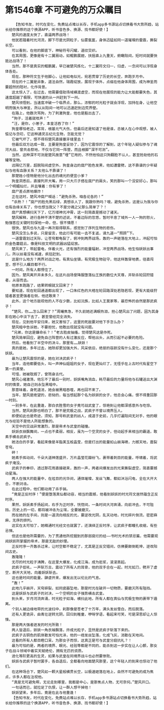 # 第1546章 不可避免的万众瞩目
        【告知书友，时代在变化，免费站点难以长存，手机app多书源站点切换看书大势所趋，站长给你推荐的这个换源APP，听书音色多、换源、找书都好使！】
       楚风的速度太快了，直逼两界战场！
       他犹若踏着时光河流，脚下尽是光阴粒子，仙雾氤氲，身体迅猛如同一道璀璨的雷霆，撕裂长空。
       可以看到，在他的脚底下，神秘符号闪耀，道纹交织。
       在其周围，更像是有十二翼扇动，如鲲鹏展翅，扶摇直上九重天，俯瞰阳间，短时间就要快抵达战场了！
       当然，那不是真实的鲲鹏翼，早已被楚风炼化，十二翼符文归一，归虚，一念间可以浮现身体各处。
       现在，那种符文生于他脚心，让他如电似光，宛若贯穿了历史的长空，奔跑岁月中。
       现在的十二翼是异象，道法自然，瑞霞绽放，展现于体外，点缀在他身体周围，成为神圣而要超然的陪衬，化作背景。
       这太惊人了，在过去，他需要借助场域横渡虚空，而现在他展现的能力让大能都要失色，其速度超越了极限，可快速的从一州赶到下一州。
       楚风领悟到，当速度冲破一个临界点，那么，浓郁的时光粒子就会浮现，加持在身，让他空明而强大与神圣，所以从阳间一地可以迅速赶到边荒界壁。
       在路上，他数次骂狗，为了刺激狗皇，他也是豁出去了。
       “狗子，活着就吱声！”
       “汪，是你，小崽子，本皇活吞了你！”
       狗皇哪怕老迈，耳背，根基元气大伤，但最后还是知道了他是谁，总被人在心中观想，被人惦记与念叨，它这种通灵古纪元生物，怎能无觉？
       它被气坏了，恨不得将楚风直接塞牙缝里去！
       但最后双方达成一致，主要是狗皇妥协了，因为它震惊的了解到，这个年轻人疑似参与了魂河大战，曾共击祭地，不仅与它同一阵营，而且根脚“深不可测”。
       当然，这种深不可测是楚风故意“埋”它用的，不然他怕这只狗翻脸不认人，甚至抢劫他的石罐等宝物。
       远隔亿万里，超脱阳间虚空外，狗皇身边的腐尸脸色发黑，他如遭雷劈，这不靠谱的少年疑似与他有血脉关系？太他么不靠谱了！
       那楚姓小怪物是他分化出去的魂光的便宜小爹？
       狗皇洞悉后，直接列开大嘴，用一只大爪子搭在腐尸的肩头，笑的那叫一个没安好心，那叫一个明媚灿烂，并且嚷着：你有爹了！
       腐尸差点原地爆炸！
       正在这时，楚风冲腐尸喊话：“避免杀熟，咱各论各的！”
       “杀熟？！”腐尸的脸先黑后绿，真想杀人了，我跟你熟吗？哦，避免杀熟，这是认为我与你也有血缘关系了，你也想当我父？不是分魂之父那么简单了？！
       腐尸真想横扫天下了，亿万缕神光冲霄，这一刻简直是撼动了诸天。
       楚风解释，进行各种不清不楚的述说，不着边际的忽悠，暂时平息了域外一人一狗的怒火，勉强答应关键时刻保他一命，但，很不情愿！
       很快，楚风也与九道一再次取得联系，感觉到了序列生物的悲伤。
       楚风没怎么多说，只是留言，他此行有可能一去不复返，请九道一“照顾”下。
       一道雷霆划过天际，让苍穹都龟裂了，俯冲到两界战场，轰的一声砸落在大地上，冲起可怕的金色蘑菇云，像是科技文明的武器凶猛绽放。
       楚风来了，带起雷电，伴着火光，还有强烈的能量辐射，冲至两界战场，他生怕妖妖出事儿，所以丝毫没有减速，疯狂赶到。
       这是什么地方？两界对战之地，有真仙坐镇，有究极生物驻守，他这样轰穿地表，径直闯至，想不引人瞩目都不行。
       一时间，所有人都愣住了。
       因为，楚风离开并未多久，在这片战场曾降服堕落仙王族的数位大天尊，并斩杀轮回狩猎者，从容而去。
       他原本跑路了，结果转眼就又回来了？
       要知道，现在轮回通道都出现了，一口朱红色的大棺在轮回路深处若隐若现，更有大能级狩猎者甚至更强者在侧，他还敢来？
       此外，这个地方敌视他的人不在少数，比如沅族，比如人王莫家等，最恐怖的自然是那武疯子！
       “楚风，你……怎么回来了？”周曦焦急，不久前她还满眼热泪，担心楚风出了问题，因为其身影在她心中淡下去了，甚至曾经完全消失。
       现在，见到他平安归来，她又害怕了，这里的死敌要对他下手怎么办？
       楚风暗中告诉她，不要担忧，他敢出现就没有问题。
       “兄弟，你这是嫌命长？！”老古脸皮抽搐，觉得楚风这是作死。
       楚风简单回应，避免自己阵营的人有过激反应，帮他出头，从而引起不必要的危险。
       然后，他看到了半空中的决斗，那里有……妖妖！
       真的是她，多年过去，她除却更加强大外，风采依旧，绝丽的容颜没有什么变化，还是那个妖妖。
       最为让楚风震惊的是，她在对决武疯子！
       当年，连他都要低头，叫一声神仙姐姐的女子，现在更灿烂了，无怪乎在上古时代有星空下第一的美誉。
       可惜，她被耽搁了，曾殒身古代。
       楚风心绪激荡，他忘不了最后一别时，妖妖嘴角淌血，耗尽最后的力量将他与石罐送出大渊时的情景，她自己则永坠黑暗中。
       那意味着，身死道消，她会被黑暗吞噬，再也回不来了。
       当年，楚风是绝望的，悲恸的，每当想起那个名为妖妖的女子，他总会心痛，恨不得重回那一时刻。
       一别多年，在此重逢，那白衣胜雪的女子竟可战武皇了，惊艳到让他都深感意外与吃惊。
       当然，楚风刹那也明白了，那不是究极之战，武疯子不曾以境界压人。
       即便如此也是奇迹，须知，那号称武皇的凶人，成道于史前，几乎打遍阳间无对手，他的眼光与经验不是他人所能想象的。
       天空中的交战异常激烈，那是帝术与武皇的碰撞。
       妖妖衣袂飘舞间，一点也不柔弱，相反，虽为一个空灵的女子，但动起手来相当的霸道，敢素手横击武疯子。
       她洁白的手掌，看起来像是羊脂美玉般晶莹，但是打出的能量如山崩海啸，力撼天地，震裂苍穹。
       砰！
       她素手挥动间，千朵大道神莲盛开，万片晶莹花瓣纷飞，裹带着刺目的能量，呼啸着，将武疯子淹没。
       武疯子的拳印，透过那花雨直接砸来，轰的一声，两者间爆发出的光束撕裂虚空，简直要撼动星海。
       两人在强大的能量中，在炫目的光华间，通体璀璨，发丝飞舞，都如沐浴闪电，全在大开大合，不断对击。
       在此过程中，他们都动用了杀手锏。
       “竟是正反时序！”便是堕落真仙都动容，相当的震撼，他看到妖妖的时光符文居然蕴含正反时序。
       果然，妖妖素手扬起间，右手为正时序，恍惚间，一条时间大河奔涌，向前冲去，不可阻挡，历史上的一切，都将被冲击为尘埃，全要被磨灭。
       而在她的左手间，则是一道流向相反的光，要逆改光阴，乱天动地，时光碎片倒流，密密麻麻，无序的排列。
       这实在太可怕了，她精通时光经文也就罢了，还演绎正反时序，让武疯子都瞳孔收缩，有些忌惮。
       但这也是他所需要的，为了贯通他所挖掘到的那部腐烂的经——书时光术的禁忌篇，他需要观阅妖妖所掌握的帝术，那是无敌的妙理。
       正反时序一齐轰杀过来，让时空都不稳定了，尤其是正反交错间，仿佛要颠倒乾坤，逆改阳间古史。
       轰隆隆！
       无尽的时光粒子沸腾，在这里大爆发，化成江海，成为岩浆，滚滚蒸起。
       武疯子低吼，一声斩万古，震动了所有人的耳骨，他的双手合在一起，时光如刀，劈开了虚空，断开大天地，向着妖妖斩去。
       这也是时间的能量，肆虐开来，爆发出无以伦比的气息。
       “轰！”
       此地几乎崩开，天穹碎裂，如同瓷器坠地，那是时光在破开一切物质，要磨灭所有阻挡。
       这是妖妖与武疯子的对决，一个空明的女子强势横击武皇。
       到头来，岁月河流奔涌，时光粒子如海，横扫此地，所有人都在真仙与究极生物的裹带下遁离。
       个别人被边缘地带的光波扫中，刹那像是苍老了十万年，满头发丝雪白，而后脱落。
       还有人更诡异，由青壮逆转光阴，回归到稚童，咿呀学语，看起来可笑，可是深思却让人惊悚。
       那是两大强者迸发的时光所致！
       两人皆退后，妖妖一角衣袖飘落，炸成光粒子，显然是武疯子斩落下来的。
       武疯子古铜色的肌体散发可怕光泽，他的一绺发丝坠落，化成飞灰，消散在天地间。
       这看的所有人都目瞪口呆，为那女子而惊，这真正是可与武皇分庭抗礼？！
       最为可怕的是，两者的境界、眼光、经验等都是不同的，能杀到这一步实在让人心颤，那女子在战斗领域中着实天赋绝伦，拥有无匹的资质。
       进化等阶更高的生灵，如果与武皇在同境界战斗也必然要惨败。
       妖妖与武疯子暂时罢手，各自退后，全都看向地面楚风那里，这个年轻人的到来也惊动了他们。
       在这种场合下，楚风如一颗大星般横贯长空，以极速砸落在地上，自然不可避免的成为焦点，许多人都在注视他。
       “真是无可避免啊，无论走到哪里，我都是中心，是那焦点人物，无可奈何。”楚风开口。
       一句话而已，就拉足了仇恨，让一群人想干掉他！
       妖妖望来，多年后，竟是在此与他重逢！
       【告知书友，时代在变化，免费站点难以长存，手机app多书源站点切换看书大势所趋，站长给你推荐的这个换源APP，听书音色多、换源、找书都好使！】